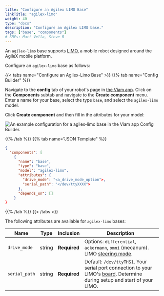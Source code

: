 ```yaml
---
title: "Configure an Agilex LIMO Base"
linkTitle: "agilex-limo"
weight: 40
type: "docs"
description: "Configure an Agilex LIMO base."
tags: ["base", "components"]
# SMEs: Matt Vella, Steve B
---
```


An `agilex-limo` base supports [LIMO](https://global.agilex.ai/products/limo), a mobile robot designed around the AgileX mobile platform.

Configure an `agilex-limo` base as follows:

{{< tabs name="Configure an Agilex-Limo Base" >}}
{{% tab name="Config Builder" %}}

Navigate to the **config** tab of your robot's page in [the Viam app](https://app.viam.com).
Click on the **Components** subtab and navigate to the **Create component** menu.
Enter a name for your base, select the type `base`, and select the `agilex-limo` model.

Click **Create component** and then fill in the attributes for your model:

![An example configuration for a agilex-limo base in the Viam app Config Builder.](../img/agilex-limo-ui-config.png)

{{% /tab %}}
{{% tab name="JSON Template" %}}

```json {class="line-numbers linkable-line-numbers"}
{
  "components": [
    {
      "name": "base",
      "type": "base",
      "model": "agilex-limo",
      "attributes": {
        "drive_mode": "<a_drive_mode_option">,
        "serial_path": "</dev/ttyXXXX">
      },
      "depends_on": []
    }
}
```

{{% /tab %}}
{{< /tabs >}}

The following attributes are available for `agilex-limo` bases:

| Name | Type | Inclusion | Description |
| ---- | ---- | --------- | ----------- |
| `drive_mode` | string | **Required** | Options: `differential`, `ackermann`, `omni` (mecanum). LIMO [steering mode](https://docs.trossenrobotics.com/agilex_limo_docs/operation/steering_modes.html#switching-steering-modes). |
| `serial_path` | string | **Required** | Default: `/dev/ttyTHS1`. Your serial port connection to your LIMO's [board](../../board/). Determine during setup and start of your LIMO. |

